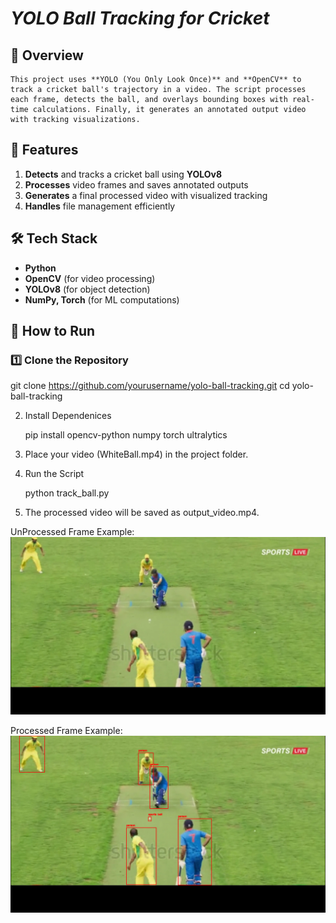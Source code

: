 # *YOLO Ball Tracking for Cricket* 

## **📌 Overview**  
    This project uses **YOLO (You Only Look Once)** and **OpenCV** to track a cricket ball's trajectory in a video. The script processes each frame, detects the ball, and overlays bounding boxes with real-time calculations. Finally, it generates an annotated output video with tracking visualizations. 

## **🎯 Features**  
1) **Detects** and tracks a cricket ball using **YOLOv8**  
2) **Processes** video frames and saves annotated outputs  
3) **Generates** a final processed video with visualized tracking  
4) **Handles** file management efficiently 

## **🛠️ Tech Stack**
- **Python**  
- **OpenCV** (for video processing)  
- **YOLOv8** (for object detection)  
- **NumPy, Torch** (for ML computations) 

## **🚀 How to Run**  

### **1️⃣ Clone the Repository**  

git clone https://github.com/yourusername/yolo-ball-tracking.git
cd yolo-ball-tracking

2) Install Dependenices

      pip install opencv-python numpy torch ultralytics
   
4) Place your video (WhiteBall.mp4) in the project folder.

5) Run the Script

     python track_ball.py

6) The processed video will be saved as output_video.mp4.

UnProcessed Frame Example:
![Untracked](Frame/39.png)

Processed Frame Example:  
![Ball Tracking Sample](output/processed_39.png)  








